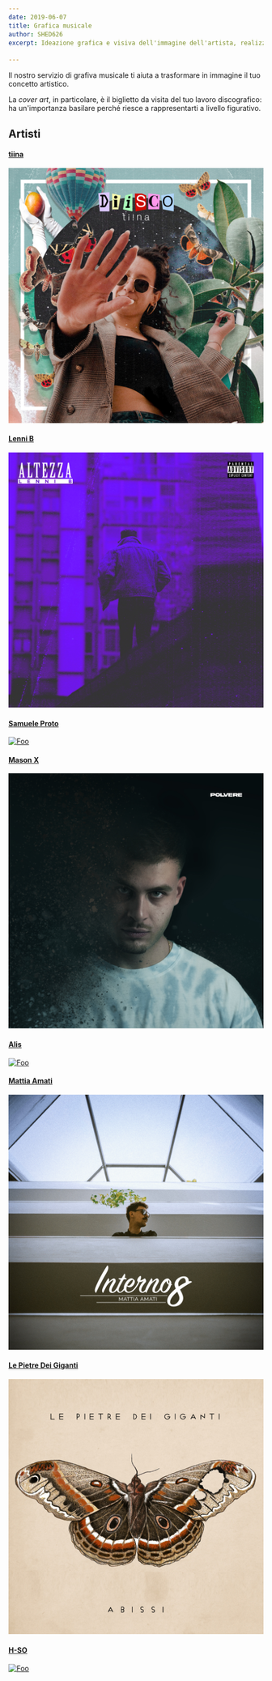 ```yaml
---
date: 2019-06-07
title: Grafica musicale
author: SHED626
excerpt: Ideazione grafica e visiva dell'immagine dell'artista, realizzazione di cover arts, spotify canvas e social media contents.

--- 
```


Il nostro servizio di grafiva musicale ti aiuta a trasformare in immagine il tuo concetto artistico. 

La _cover art_, in particolare, è il biglietto da visita del tuo lavoro discografico: ha un'importanza basilare perché riesce a rappresentarti a livello figurativo. 

## Artisti 

#### [tiina](https://www.shed626graphics.com/projects/tiina/)

<a href="https://www.shed626graphics.com/projects/tiina/" rel="some text">![Foo](/uploads/diisco.jpg)</a>

#### [Lenni B](https://www.shed626graphics.com/projects/lenni-b/)

<a href="https://www.shed626graphics.com/projects/lenni-b/" rel="some text">![Foo](/uploads/altezza.jpg)</a>


#### [Samuele Proto](https://www.shed626graphics.com/projects/samuele-proto/)

<a href="https://www.shed626graphics.com/projects/samuele-proto/" rel="some text">![Foo](/uploads/universe.jpg)</a>

#### [Mason X](https://www.shed626graphics.com/projects/mason/)

<a href="https://www.shed626graphics.com/projects/mason/" rel="some text">![Foo](/uploads/polvere-art.jpg)</a>

#### [Alis](https://www.shed626graphics.com/projects/alis/)

<a href="https://www.shed626graphics.com/projects/alis/" rel="some text">![Foo](/uploads/alis-melatonina.jpg)</a>

#### [Mattia Amati](https://www.shed626graphics.com/projects/mattia-amati/) 

<a href="https://www.shed626graphics.com/projects/mattia-amati/" rel="some text">![Foo](/uploads/interno8.jpg)</a>

#### [Le Pietre Dei Giganti](https://www.shed626graphics.com/projects/pietre/)

<a href="https://www.shed626graphics.com/projects/pietre/" rel="some text">![Foo](/uploads/abissi-lpdg.jpg)</a>

#### [H-SO](https://www.shed626graphics.com/projects/h-so/)

<a href="https://www.shed626graphics.com/projects/h-so/" rel="some text">![Foo](/uploads/hso.jpg)</a>